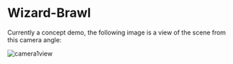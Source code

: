 # Wizard-Brawl

Currently a concept demo, the following image is a view of the scene from this camera angle:

![camera1view](https://user-images.githubusercontent.com/70992408/191669903-b1933553-9624-4af3-b97a-b5f375d79dd4.png)
